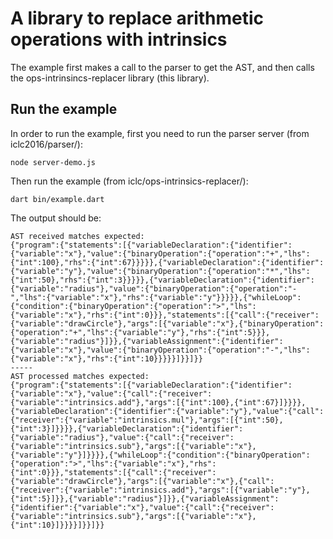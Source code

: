# A library to replace arithmetic operations with intrinsics

The example first makes a call to the parser to get the AST, and then calls the ops-intrinsincs-replacer library (this library).

## Run the example

In order to run the example, first you need to run the parser server (from iclc2016/parser/):

```node server-demo.js```

Then run the example (from iclc/ops-intrinsics-replacer/):

```dart bin/example.dart```

The output should be:

```
AST received matches expected:
{"program":{"statements":[{"variableDeclaration":{"identifier":{"variable":"x"},"value":{"binaryOperation":{"operation":"+","lhs":{"int":100},"rhs":{"int":67}}}}},{"variableDeclaration":{"identifier":{"variable":"y"},"value":{"binaryOperation":{"operation":"*","lhs":{"int":50},"rhs":{"int":3}}}}},{"variableDeclaration":{"identifier":{"variable":"radius"},"value":{"binaryOperation":{"operation":"-","lhs":{"variable":"x"},"rhs":{"variable":"y"}}}}},{"whileLoop":{"condition":{"binaryOperation":{"operation":">","lhs":{"variable":"x"},"rhs":{"int":0}}},"statements":[{"call":{"receiver":{"variable":"drawCircle"},"args":[{"variable":"x"},{"binaryOperation":{"operation":"+","lhs":{"variable":"y"},"rhs":{"int":5}}},{"variable":"radius"}]}},{"variableAssignment":{"identifier":{"variable":"x"},"value":{"binaryOperation":{"operation":"-","lhs":{"variable":"x"},"rhs":{"int":10}}}}}]}}]}}
-----
AST processed matches expected:
{"program":{"statements":[{"variableDeclaration":{"identifier":{"variable":"x"},"value":{"call":{"receiver":{"variable":"intrinsics.add"},"args":[{"int":100},{"int":67}]}}}},{"variableDeclaration":{"identifier":{"variable":"y"},"value":{"call":{"receiver":{"variable":"intrinsics.mul"},"args":[{"int":50},{"int":3}]}}}},{"variableDeclaration":{"identifier":{"variable":"radius"},"value":{"call":{"receiver":{"variable":"intrinsics.sub"},"args":[{"variable":"x"},{"variable":"y"}]}}}},{"whileLoop":{"condition":{"binaryOperation":{"operation":">","lhs":{"variable":"x"},"rhs":{"int":0}}},"statements":[{"call":{"receiver":{"variable":"drawCircle"},"args":[{"variable":"x"},{"call":{"receiver":{"variable":"intrinsics.add"},"args":[{"variable":"y"},{"int":5}]}},{"variable":"radius"}]}},{"variableAssignment":{"identifier":{"variable":"x"},"value":{"call":{"receiver":{"variable":"intrinsics.sub"},"args":[{"variable":"x"},{"int":10}]}}}}]}}]}}
```
